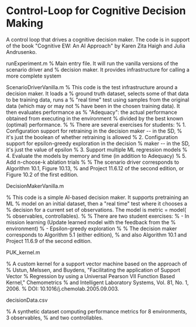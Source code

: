 # Control-Loop for Cognitive Decision Making
A control loop that drives a cognitive decision maker.
The code is in support of the book "Cognitive EW: An AI Approach" by Karen Zita
Haigh and Julia Andrusenko. 

runExperiment.m 
% Main entry file. It will run the vanilla versions of the scenario driver and
% decision maker. It provides infrastructure for calling a more complete system

ScenarioDriverVanilla.m
% This code is the test infrastructure around a decision maker. It loads a
% ground truth dataset, selects some of that data to be training data, runs a
% "real time" test using samples from the original data (which may or may not
% have been in the chosen training data). It then evaluates performance as
% "Adequacy": the actual performance obtained from executing in the environment
% divided by the best known (optimal) performance.
%
% There are several exercises for students:
% 1. Configuration support for retraining in the decision maker  -- in the SD,
%    it's just the boolean of whether retraining is allowed
% 2. Configuration support for epsilon-greedy exploration in the decision
%    maker -- in the SD, it's just the value of epsilon
% 3. Support multiple ML regression models
% 4. Evaluate the models by memory and time (in addition to Adequacy)
% 5. Add n-choose-k ablation trials
%
% The scenario driver corresponds to Algorithm 10.1, Figure 10.13,
% and Project 11.6.12 of the second edition, or Figure 10.2 of the first edition.

DecisionMakerVanilla.m

% This code is a simple AI-based decision maker. It supports pretraining an ML
% model on an initial dataset, then a "real time" test where it chooses a
% decision for a current set of observations. The model is metric = model(
% observables, controllables).
% 
% There are two student exercises:
% - In mission learning (Update learned model with the feedback from the
%   environment)
% - Epsilon-greedy exploration
% 
% The decision maker corresponds to Algorithm 5.1 (either edition),
% and also Algorithm 10.1 and Project 11.6.9 of the second edition.

PUK_kernel.m

% A custom kernel for a support vector machine based on the approach of
% Ustun, Melssen, and Buydens, "Facilitating the application of Support Vector
% Regression by using a Universal Pearson VII Function Based Kernel," Chemometrics 
% and Intelligent Laboratory Systems, Vol. 81, No. 1, 2006.
% DOI: 10.1016/j.chemolab.2005.09.003.

decisionData.csv

% A synthetic dataset computing performance metrics for 8 environments, 3 observables, 
% and two controllables.

